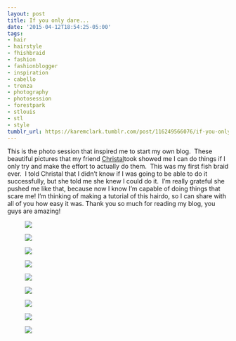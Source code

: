 ```yaml
---
layout: post
title: If you only dare...
date: '2015-04-12T18:54:25-05:00'
tags:
- hair
- hairstyle
- fhishbraid
- fashion
- fashionblogger
- inspiration
- cabello
- trenza
- photography
- photosession
- forestpark
- stlouis
- stl
- style
tumblr_url: https://karemclark.tumblr.com/post/116249566076/if-you-only-dare
---
```

This is the photo session that inspired me to start my own blog. &nbsp;These beautiful pictures that my friend [Christal](http://www.christalbridge.com/)took showed me I can do things if I only try and make the effort to actually do them. &nbsp;This was my first fish braid ever. &nbsp;I told Christal that I didn’t know if I was going to be able to do it successfully, but she told me she knew I could do it. &nbsp;I’m really grateful she pushed me like that, because now I know I’m capable of doing things that scare me! I’m thinking of making a tutorial of this hairdo, so I can share with all of you how easy it was. Thank you so much for reading my blog, you guys are amazing!

<figure class="tmblr-full" data-orig-height="1536" data-orig-width="1024"><img src="https://64.media.tumblr.com/cf0636444a3e9febb034ba429d7cb488/tumblr_inline_nmpywlhYsq1t4qra9_540.jpg" data-orig-height="1536" data-orig-width="1024"></figure><figure class="tmblr-full" data-orig-height="1536" data-orig-width="1024"><img src="https://64.media.tumblr.com/629a43aec066002e75759ee7af78b4bb/tumblr_inline_nmpyx0FTOw1t4qra9_540.jpg" data-orig-height="1536" data-orig-width="1024"></figure><figure class="tmblr-full" data-orig-height="1536" data-orig-width="1024"><img src="https://64.media.tumblr.com/5585d5777b344d6f45678c84534c2575/tumblr_inline_nmpyxrRZkM1t4qra9_540.jpg" data-orig-height="1536" data-orig-width="1024"></figure><figure class="tmblr-full" data-orig-height="1536" data-orig-width="1024"><img src="https://64.media.tumblr.com/629a43aec066002e75759ee7af78b4bb/tumblr_inline_nmpyy9lCxv1t4qra9_540.jpg" data-orig-height="1536" data-orig-width="1024"></figure><figure class="tmblr-full" data-orig-height="1536" data-orig-width="1024"><img src="https://64.media.tumblr.com/3da79d74a3aa92cacd53489cb814ad31/tumblr_inline_nmpyyx5cwg1t4qra9_540.jpg" data-orig-height="1536" data-orig-width="1024"></figure><figure class="tmblr-full" data-orig-height="1536" data-orig-width="1024"><img src="https://64.media.tumblr.com/fcee06d45393cac348529fb0e5df609f/tumblr_inline_nmpyzbPF5f1t4qra9_540.jpg" data-orig-height="1536" data-orig-width="1024"></figure><figure class="tmblr-full" data-orig-height="1536" data-orig-width="1024"><img src="https://64.media.tumblr.com/fcee06d45393cac348529fb0e5df609f/tumblr_inline_nmpyzlPi2Y1t4qra9_540.jpg" data-orig-height="1536" data-orig-width="1024"></figure><figure class="tmblr-full" data-orig-height="1536" data-orig-width="1024"><img src="https://64.media.tumblr.com/efec8d0783c78c9638205a24d3c47ebc/tumblr_inline_nmpyzws03R1t4qra9_540.jpg" data-orig-height="1536" data-orig-width="1024"></figure><figure class="tmblr-full" data-orig-height="1536" data-orig-width="1024"><img src="https://64.media.tumblr.com/b69c5634ec7371fc06aa31a48d1592d2/tumblr_inline_nmpz06EE821t4qra9_540.jpg" data-orig-height="1536" data-orig-width="1024"></figure>
